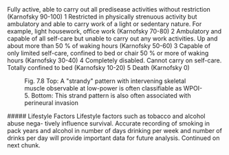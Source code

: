 <td>Fully active, able to carry out all predisease activities without restriction (Karnofsky 90-100)</td>
</tr>
<tr>
<td>1</td>
<td>Restricted in physically strenuous activity but ambulatory and able to carry work of a light or sedentary nature. For example, light housework, office work (Karnofsky 70-80)</td>
</tr>
<tr>
<td>2</td>
<td>Ambulatory and capable of all self-care but unable to carry out any work activities. Up and about more than 50 % of waking hours (Karnofsky 50-60)</td>
</tr>
<tr>
<td>3</td>
<td>Capable of only limited self-care, confined to bed or chair 50 % or more of waking hours (Karnofsky 30-40)</td>
</tr>
<tr>
<td>4</td>
<td>Completely disabled. Cannot carry on self-care. Totally confined to bed (Karnofsky 10-20)</td>
</tr>
<tr>
<td>5</td>
<td>Death (Karnofsky 0)</td>
</tr>
</table>  
<!-- PageNumber="7" -->
<!-- PageBreak -->  
<!-- PageNumber="90" -->
<!-- PageHeader="American Joint Committee on Cancer . 2017" -->  
<figure>
<figcaption>Fig. 7.8 Top: A "strandy"
pattern with intervening skeletal
muscle observable at low-power
is often classifiable as WPOI-5.
Bottom: This strand pattern is
also often associated with
perineural invasion</figcaption>
</figure>  
##### Lifestyle Factors  
Lifestyle factors such as tobacco and alcohol abuse nega-
tively influence survival. Accurate recording of smoking in
pack years and alcohol in number of days drinking per week
and number of drinks per day will provide important data for
future analysis. Continued on next chunk.